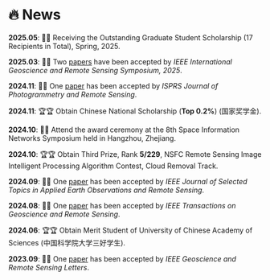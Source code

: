 # 🔥 News

**2025.05**: 🎉🎉 Receiving the Outstanding Graduate Student Scholarship (17 Recipients in Total), Spring, 2025.

**2025.03**: 🎉🎉 Two [papers](https://yc-cui.github.io/#IGARSS-Super-AD) have been accepted by *IEEE International Geoscience and Remote Sensing Symposium, 2025*.


**2024.11**: 🎉🎉 One [paper](https://yc-cui.github.io/#ISPRS-PreMix) has been accepted by *ISPRS Journal of Photogrammetry and Remote Sensing*.


**2024.11**: 🏆🏆 Obtain Chinese National Scholarship (**Top 0.2%**) (国家奖学金).


**2024.10**: 📖📖 Attend the award ceremony at the 8th Space Information Networks Symposium held in Hangzhou, Zhejiang.


**2024.10**: 🏆🏆 Obtain Third Prize, Rank **5/229**, NSFC Remote Sensing Image Intelligent Processing Algorithm Contest, Cloud Removal Track.

**2024.09**: 🎉🎉 One [paper](https://yc-cui.github.io/#JSTARS-SDCS) has been accepted by *IEEE Journal of Selected Topics in Applied Earth Observations and Remote Sensing*.


**2024.08**: 🎉🎉 One [paper](https://yc-cui.github.io/#TGRS-PEMAE) has been accepted by *IEEE Transactions on Geoscience and Remote Sensing*.


**2024.06**: 🏆🏆 Obtain Merit Student of University of Chinese Academy of Sciences (中国科学院大学三好学生).


**2023.09**: 🎉🎉 One [paper](https://yc-cui.github.io/#GRSL-Extend-GAN) has been accepted by *IEEE Geoscience and Remote Sensing Letters*.


